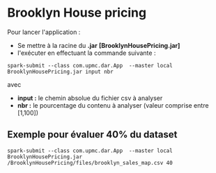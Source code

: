 # Brooklyn House pricing

Pour lancer l'application :
   * Se mettre à la racine du __.jar__  __[BrooklynHousePricing.jar]__
   * l'exécuter en effectuant la commande suivante :
   
    spark-submit --class com.upmc.dar.App  --master local  BrooklynHousePricing.jar input nbr
    
avec 

* **input :** le chemin absolue du fichier csv à analyser 
* **nbr :** le pourcentage du contenu à analyser (valeur comprise entre [1,100])

## Exemple pour évaluer 40% du dataset

    spark-submit --class com.upmc.dar.App  --master local  BrooklynHousePricing.jar /BrooklynHousePricing/files/brooklyn_sales_map.csv 40